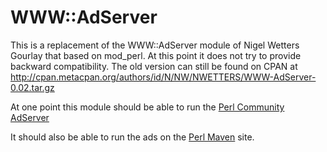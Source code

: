 

WWW::AdServer
=============

This is a replacement of the WWW::AdServer module of Nigel Wetters Gourlay
that based on mod_perl. At this point it does not try to provide backward
compatibility. The old version can still be found on CPAN at
http://cpan.metacpan.org/authors/id/N/NW/NWETTERS/WWW-AdServer-0.02.tar.gz


At one point this module should be able to run the [Perl Community AdServer](http://pcas.szabgab.com/)

It should also be able to run the ads on the [Perl Maven](http://perl5maven.com/) site.

